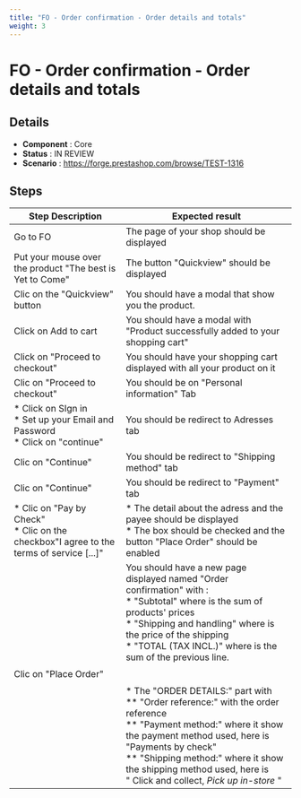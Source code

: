 ```yaml
---
title: "FO - Order confirmation - Order details and totals"
weight: 3
---
```


# FO - Order confirmation - Order details and totals
## Details
* **Component** : Core
* **Status** : IN REVIEW
* **Scenario** : https://forge.prestashop.com/browse/TEST-1316

## Steps
| Step Description | Expected result |
| ----- | ----- |
| Go to FO | The page of your shop should be displayed |
| Put your mouse over the product "The best is Yet to Come" | The button "Quickview" should be displayed |
| Clic on the "Quickview" button | You should have a modal that show you the product. |
| Click on Add to cart | You should have a modal with "Product successfully added to your shopping cart" |
| Click on "Proceed to checkout" | You should have your shopping cart displayed with all your product on it |
| Clic on "Proceed to checkout" | You should be on "Personal information" Tab |
| * Click on SIgn in <br> * Set up your Email and Password <br> * Click on "continue" | You should be redirect to Adresses tab |
| Clic on "Continue" | You should be redirect to "Shipping method" tab |
| Clic on "Continue" | You should be redirect to "Payment" tab |
| * Clic on "Pay by Check" <br> * Clic on the checkbox"I agree to the terms of service [...]" | * The detail about the adress and the payee should be displayed<br> * The box should be checked and the button "Place Order" should be enabled |
| Clic on "Place Order" | You should have a new page displayed named "Order confirmation" with : <br> * "Subtotal" where is the sum of products' prices <br> * "Shipping and handling" where is the price of the shipping <br> * "TOTAL (TAX INCL.)" where is the sum of the previous line. <br><br><br> * The "ORDER DETAILS:" part with <br> ** "Order reference:" with the order reference <br> ** "Payment method:" where it show the payment method used, here is "Payments by check"<br> ** "Shipping method:" where it show the shipping method used, here is " Click and collect, _Pick up in-store_ " |
